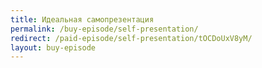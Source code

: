 ```yaml
---
title: Идеальная самопрезентация
permalink: /buy-episode/self-presentation/
redirect: /paid-episode/self-presentation/tOCDoUxV8yM/
layout: buy-episode
---
```

